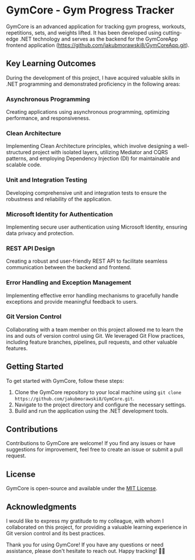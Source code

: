 # GymCore - Gym Progress Tracker

GymCore is an advanced application for tracking gym progress, workouts, repetitions, sets, and weights lifted. It has been developed using cutting-edge .NET technology and serves as the backend for the GymCoreApp frontend application (https://github.com/jakubmorawski8/GymCoreApp.git).

## Key Learning Outcomes

During the development of this project, I have acquired valuable skills in .NET programming and demonstrated proficiency in the following areas:

### Asynchronous Programming
Creating applications using asynchronous programming, optimizing performance, and responsiveness.

### Clean Architecture
Implementing Clean Architecture principles, which involve designing a well-structured project with isolated layers, utilizing Mediator and CQRS patterns, and employing Dependency Injection (DI) for maintainable and scalable code.

### Unit and Integration Testing
Developing comprehensive unit and integration tests to ensure the robustness and reliability of the application.

### Microsoft Identity for Authentication
Implementing secure user authentication using Microsoft Identity, ensuring data privacy and protection.

### REST API Design
Creating a robust and user-friendly REST API to facilitate seamless communication between the backend and frontend.

### Error Handling and Exception Management
Implementing effective error handling mechanisms to gracefully handle exceptions and provide meaningful feedback to users.

### Git Version Control
Collaborating with a team member on this project allowed me to learn the ins and outs of version control using Git. We leveraged Git Flow practices, including feature branches, pipelines, pull requests, and other valuable features.

## Getting Started

To get started with GymCore, follow these steps:

1. Clone the GymCore repository to your local machine using `git clone https://github.com/jakubmorawski8/GymCore.git`.
2. Navigate to the project directory and configure the necessary settings.
3. Build and run the application using the .NET development tools.

## Contributions

Contributions to GymCore are welcome! If you find any issues or have suggestions for improvement, feel free to create an issue or submit a pull request.

## License

GymCore is open-source and available under the [MIT License](LICENSE).

## Acknowledgments

I would like to express my gratitude to my colleague, with whom I collaborated on this project, for providing a valuable learning experience in Git version control and its best practices.

Thank you for using GymCore! If you have any questions or need assistance, please don't hesitate to reach out. Happy tracking! 🏋️‍♂️

